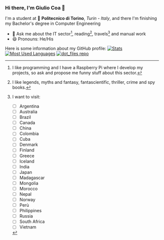 ### Hi there, I'm Giulio Coa 👋

I'm a student at 🏫 **Politecnico di Torino**, *Turin - Italy*, and there I'm finishing my Bachelor's degree in Computer Engineering
* 💬 Ask me about the IT sector[^IT], reading[^genres], travels[^places] and manual work
* 😄 Pronouns: He/His

[^IT]: I like programming and I have a Raspberry Pi where I develop my projects, so ask and propose me funny stuff about this sector.
[^genres]: I like legends, myths and fantasy, fantascientific, thriller, crime and spy books.
[^places]: I want to visit:
    - [ ] Argentina
    - [ ] Australia
    - [ ] Brazil
    - [ ] Canada
    - [ ] China
    - [ ] Colombia
    - [ ] Cuba
    - [ ] Denmark
    - [ ] Finland
    - [ ] Greece
    - [ ] Iceland
    - [ ] India
    - [ ] Japan
    - [ ] Madagascar
    - [ ] Mongolia
    - [ ] Morocco
    - [ ] Nepal
    - [ ] Norway
    - [ ] Perù
    - [ ] Philippines
    - [ ] Russia
    - [ ] South Africa
    - [ ] Vietnam

Here is some information about my GitHub profile:
[![Stats](https://github-readme-stats.vercel.app/api?username=giulioc008&hide=stars&count_private=true&include_all_commits=true&custom_title=Stats&show_icons=true&theme=react&hide_border=true)](https://github.com/giulioc008)
[![Most Used Languages](https://github-readme-stats.vercel.app/api/top-langs/?username=giulioc008&layout=compact&langs_count=10&theme=react&hide_border=true)](https://github.com/giulioc008)
[![dot_files repo](https://github-readme-stats.vercel.app/api/pin/?username=giulioc008&repo=dot_files&show_owner=true&theme=react&hide_border=true)](https://github.com/giulioc008/dot_files)
